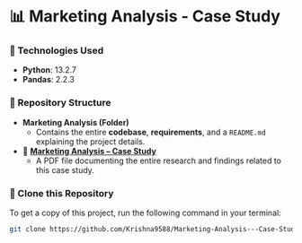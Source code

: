 # 📊 Marketing Analysis - Case Study  

### 🚀 Technologies Used  
- **Python**: 13.2.7  
- **Pandas**: 2.2.3  


### 📂 Repository Structure  
- **Marketing Analysis (Folder)**  
  - Contains the entire **codebase**, **requirements**, and a `README.md` explaining the project details.  
- 📄 **[Marketing Analysis – Case Study](https://github.com/Krishna9588/Marketing-Analysis---Case-Study/blob/main/Marketing%20Analysis%20--Case%20Study.pdf)**  
  - A PDF file documenting the entire research and findings related to this case study.  


### 🔄 Clone this Repository  
To get a copy of this project, run the following command in your terminal:  

```sh
git clone https://github.com/Krishna9588/Marketing-Analysis---Case-Study-.git
